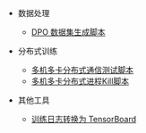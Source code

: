 - 数据处理
  - [DPO 数据集生成脚本](toolkit/dpo_data_process.md)

- 分布式训练
  - [多机多卡分布式通信测试脚本](toolkit/multi_node_hccl_test.md)
  - [多机多卡分布式进程Kill脚本](toolkit/kill_multi_nodes.md)


- 其他工具

  - [训练日志转换为 TensorBoard](toolkit/log2tensorboard.md)
